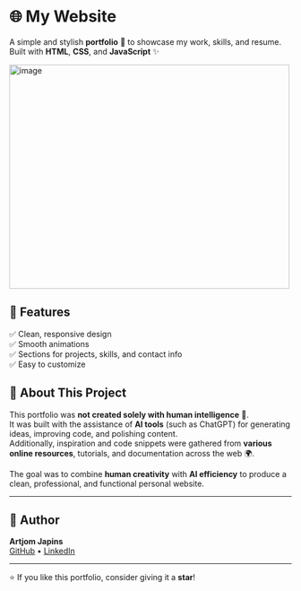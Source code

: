 # 🌐 My Website  

A simple and stylish **portfolio** 💼 to showcase my work, skills, and resume.  
Built with **HTML**, **CSS**, and **JavaScript** ✨  

<img width="500" height="400" alt="image" src="https://github.com/user-attachments/assets/cd6d0038-7e5f-4c78-83aa-f73e1373ca94" />


## 🚀 Features  
✅ Clean, responsive design  
✅ Smooth animations  
✅ Sections for projects, skills, and contact info  
✅ Easy to customize  


## 🤖 About This Project  

This portfolio was **not created solely with human intelligence** 🧠.  
It was built with the assistance of **AI tools** (such as ChatGPT) for generating ideas, improving code, and polishing content.  
Additionally, inspiration and code snippets were gathered from **various online resources**, tutorials, and documentation across the web 🌍.  

The goal was to combine **human creativity** with **AI efficiency** to produce a clean, professional, and functional personal website.

---

## 👤 Author  
**Artjom Japins**  
[GitHub](https://github.com/yourusername) • [LinkedIn](https://linkedin.com/in/your-link)  

---


⭐ If you like this portfolio, consider giving it a **star**!
